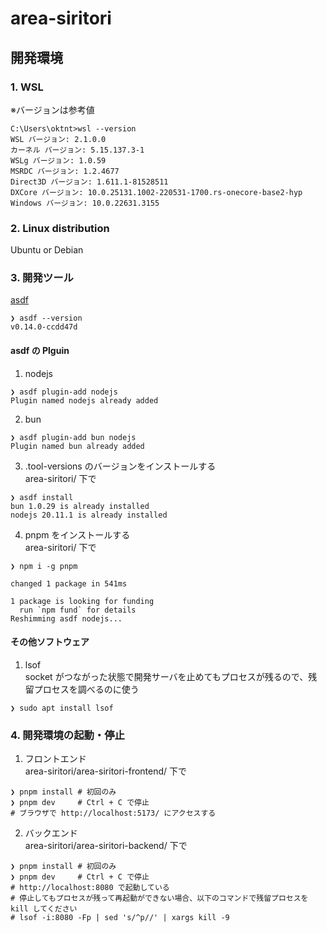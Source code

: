 # area-siritori

## 開発環境

### 1. WSL

※バージョンは参考値

```
C:\Users\oktnt>wsl --version
WSL バージョン: 2.1.0.0
カーネル バージョン: 5.15.137.3-1
WSLg バージョン: 1.0.59
MSRDC バージョン: 1.2.4677
Direct3D バージョン: 1.611.1-81528511
DXCore バージョン: 10.0.25131.1002-220531-1700.rs-onecore-base2-hyp
Windows バージョン: 10.0.22631.3155
```

### 2. Linux distribution
Ubuntu or Debian

### 3. 開発ツール

[asdf](https://asdf-vm.com/)
```
❯ asdf --version
v0.14.0-ccdd47d
```

#### asdf の Plguin  
1. nodejs
```
❯ asdf plugin-add nodejs
Plugin named nodejs already added
```
2. bun
```
❯ asdf plugin-add bun nodejs
Plugin named bun already added
```

3. .tool-versions のバージョンをインストールする  
area-siritori/ 下で
```
❯ asdf install
bun 1.0.29 is already installed
nodejs 20.11.1 is already installed
```

4. pnpm をインストールする  
area-siritori/ 下で
```
❯ npm i -g pnpm

changed 1 package in 541ms

1 package is looking for funding
  run `npm fund` for details
Reshimming asdf nodejs...
```

#### その他ソフトウェア

1. lsof  
socket がつながった状態で開発サーバを止めてもプロセスが残るので、残留プロセスを調べるのに使う

```
❯ sudo apt install lsof
```

### 4. 開発環境の起動・停止

1. フロントエンド  
area-siritori/area-siritori-frontend/ 下で
```
❯ pnpm install # 初回のみ
❯ pnpm dev     # Ctrl + C で停止
# ブラウザで http://localhost:5173/ にアクセスする
```

2. バックエンド  
area-siritori/area-siritori-backend/ 下で
```
❯ pnpm install # 初回のみ
❯ pnpm dev     # Ctrl + C で停止
# http://localhost:8080 で起動している
# 停止してもプロセスが残って再起動ができない場合、以下のコマンドで残留プロセスを kill してください
# lsof -i:8080 -Fp | sed 's/^p//' | xargs kill -9
```
